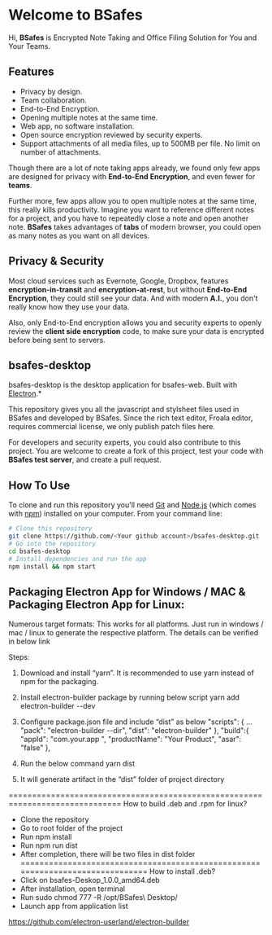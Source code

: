 # Welcome to BSafes
Hi, **BSafes** is Encrypted Note Taking and Office Filing Solution for You and Your Teams.
## Features
 - Privacy by design.
 - Team collaboration.
 - End-to-End Encryption.
 - Opening multiple notes at the same time.
 - Web app, no software installation.
 - Open source encryption reviewed by security experts.
 - Support attachments of all media files, up to 500MB per file. No limit on number of attachments.
 
Though there are a lot of note taking apps already, we found only few apps are designed for privacy with **End-to-End Encryption**, and even fewer for **teams**.

Further more, few apps allow you to open multiple notes at the same time, this really kills productivity. Imagine you want to reference different notes for a project, and you have to repeatedly close a note and open another note. **BSafes** takes advantages of **tabs** of modern browser, you could open as many notes as you want on all devices. 
## Privacy & Security
Most cloud services such as Evernote, Google, Dropbox, features **encryption-in-transit** and **encryption-at-rest**, but without **End-to-End Encryption**, they could still see your data. And with modern **A.I.**, you don't really know how they use your data.

Also, only End-to-End encryption allows you and security experts to openly review the **client side encryption** code, to make sure your data is encrypted before being sent to servers.

## bsafes-desktop
bsafes-desktop is the desktop application for bsafes-web. Built with [Electron](https://github.com/atom/electron).*

This repository gives you all the javascript and stylsheet files used in BSafes and developed by BSafes. Since the rich text editor, Froala editor, requires commercial license, we only publish patch files here. 

For developers and security experts, you could also contribute to this project. You are welcome to create a fork of this project, test your code with **BSafes test server**, and create a pull request. 
## How To Use

To clone and run this repository you'll need [Git](https://git-scm.com) and [Node.js](https://nodejs.org/en/download/) (which comes with [npm](https://www.npmjs.com/)) installed on your computer. From your command line:

``` bash
# Clone this repository
git clone https://github.com/<Your github account>/bsafes-desktop.git
# Go into the repository
cd bsafes-desktop
# Install dependencies and run the app
npm install && npm start
```

## Packaging Electron App for Windows / MAC    &  Packaging Electron App for Linux:

Numerous target formats:
This works for all platforms. Just run in windows / mac / linux to generate the respective platform.
The details can be verified in below link

Steps:

1.	Download and install “yarn”. It is recommended to use yarn instead of npm for the packaging.
2.	Install electron-builder package by running below script
yarn add electron-builder --dev

3.	Configure package.json file and include “dist” as below
"scripts": {
    ...
    "pack": "electron-builder --dir",
    "dist": "electron-builder"
  },
  "build":{
    "appId": "com.your.app ",
    "productName": "Your Product",
    "asar": "false"
  },

4.	Run the below command
yarn dist

5.	It will generate artifact in the “dist” folder of project directory

==============================================================================
How to build .deb and .rpm for linux?
 - Clone the repository 
 - Go to root folder of the project
 - Run ​npm install 
 - Run npm run dist 
 - After completion, there will be two files in dist folder 
 ==============================================================================
How to install .deb?
 - Click on ​bsafes-Deskop_1.0.0_amd64.deb 
 - After installation, open terminal
 - Run ​sudo chmod 777 -R /opt/BSafes\ Desktop/
 - Launch app from application list 
 

https://github.com/electron-userland/electron-builder
